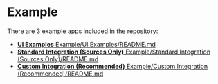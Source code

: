 # Example

There are 3 example apps included in the repository:

- [**UI Examples** Example/UI Examples/README.md ](/Example/UI%20Examples/README.md)
- [**Standard Integration (Sources Only)** Example/Standard Integration (Sources Only)/README.md](/Example/Standard%20Integration%20%28Sources%20Only%29/README.md)
- [**Custom Integration (Recommended)** Example/Custom Integration (Recommended)/README.md](/Example/Custom%20Integration%20%28Recommended%29/README.md)
